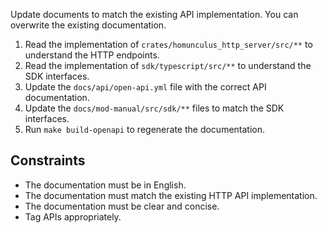 Update documents to match the existing API implementation.
You can overwrite the existing documentation.

1. Read the implementation of `crates/homunculus_http_server/src/**` to understand the HTTP endpoints.
2. Read the implementation of `sdk/typescript/src/**` to understand the SDK interfaces.
3. Update the `docs/api/open-api.yml` file with the correct API documentation.
4. Update the `docs/mod-manual/src/sdk/**` files to match the SDK interfaces.
5. Run `make build-openapi` to regenerate the documentation.

## Constraints

- The documentation must be in English.
- The documentation must match the existing HTTP API implementation.
- The documentation must be clear and concise.
- Tag APIs appropriately.
